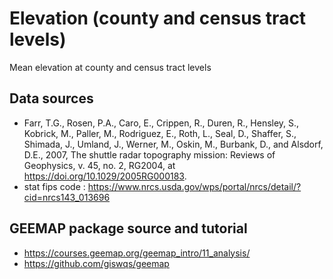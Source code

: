 # Elevation (county and census tract levels)

Mean elevation at county and census tract levels


## Data sources
* Farr, T.G., Rosen, P.A., Caro, E., Crippen, R., Duren, R., Hensley, S., Kobrick, M., Paller, M., Rodriguez, E., Roth, L., Seal, D., Shaffer, S., Shimada, J., Umland, J., Werner, M., Oskin, M., Burbank, D., and Alsdorf, D.E., 2007, The shuttle radar topography mission: Reviews of Geophysics, v. 45, no. 2, RG2004, at https://doi.org/10.1029/2005RG000183.
* stat fips code : https://www.nrcs.usda.gov/wps/portal/nrcs/detail/?cid=nrcs143_013696

## GEEMAP package source and tutorial 
* https://courses.geemap.org/geemap_intro/11_analysis/
* https://github.com/giswqs/geemap
